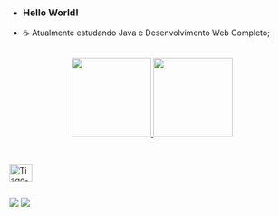 - ### Hello World!
- ☕ Atualmente estudando Java e Desenvolvimento Web Completo; 
 
 ##
 
 <div align="center">
  <a href="https://github.com/rafaballerini">
  <img height="140em" src="https://github-readme-stats.vercel.app/api?username=tidrt&show_icons=true&theme=midnight-purple&include_all_commits=true&count_private=true"/>
  <img height="140em" src="https://github-readme-stats.vercel.app/api/top-langs/?username=tidrt&layout=compact&langs_count=7&theme=midnight-purple"/>
</div>
  
##

<div style="display: inline_block"><br>
  <img align="center" alt="Tiago-Java" height="30" width="40 "src="https://cdn.jsdelivr.net/gh/devicons/devicon/icons/java/java-original.svg">
</div>
  
##

<div>  
  <a href="https://instagram.com/tidrt" target="_blank"><img src="https://img.shields.io/badge/-Instagram-%23E4405F?style=for-the-badge&logo=instagram&logoColor=white" target="_blank"></a>
  <a href="https://www.linkedin.com/in/tidrt" target="_blank"><img src="https://img.shields.io/badge/-LinkedIn-%230077B5?style=for-the-badge&logo=linkedin&logoColor=white" target="_blank"></a>
</div>
